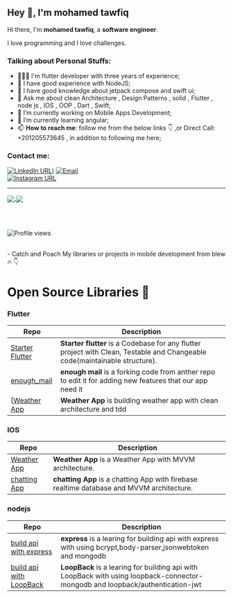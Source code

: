 

## Hey 👋, I'm mohamed tawfiq

Hi there, I'm **mohamed tawfiq**, a **software engineer**.


I love programming and I love challenges.

### Talking about Personal Stuffs:

- 👨🏽‍💻 I'm flutter developer with three years of experience;
- 🤔 I have good experience with NodeJS;
- 💼 I have good knowledge about jetpack compose and swift ui;
- 💬 Ask me about clean Architecture , Design Patterns , solid , Flutter , node js , IOS , OOP , Dart , Swift;
- 🔭 I’m currently working on Mobile Apps Development;
- 🌱 I’m currently learning angular;
- 📫 **How to reach me**: follow me from the below links :point_down: ,or Direct Call: +201205573645 , in addition to following me here;

 
### Contact me:

[![LinkedIn URL](https://img.shields.io/static/v1?color=green&label=linkedin&logo=linkedin&logoColor=blue&style=for-the-badge&message=Connect)](https://www.linkedin.com/in/mohamed-adel-tawfiq/)) 
[![Email](https://img.shields.io/static/v1?color=green&label=email&logo=email&logoColor=blue&style=for-the-badge&message=contact)](mohamedun9@gmail.com)
<br />
[![Instagram URL](https://img.shields.io/static/v1?color=green&label=Instagram&logo=Instagram&logoColor=red&style=for-the-badge&message=follow)](https://www.instagram.com/mohamed108adel/)

<!-- /https://github.com/anuraghazra/github-readme-stats#themes -->
<hr/>
<a href="https://github.com/Mohamed1226">
  <img align="center" src="https://github-readme-stats.vercel.app/api?username=Mohamed1226&count_private=true&show_icons=true&theme=gruvbox&hide_border=false" />
</a>
<!-- <br /> -->
<a href="https://github.com/Mohamed1226">
  <img align="center" src="https://github-readme-stats.vercel.app/api/top-langs/?username=Mohamed1226&layout=compact&theme=synthwave&hide_border=false" />
</a>

<br /> <br /> 

![Profile views](https://komarev.com/ghpvc/?username=Mohamed1226&color=blue)

<br /> 
 - Catch and Poach My libraries or projects in mobile development from blew 🔥 👇

# Open Source Libraries 🔔

### Flutter

|       **Repo**                                                                   |                     **Description**                                                                                             |
| ------------------------- | -----------------------------------------------------------------------------------------------------------------------------------------------------------------------                |
|   [Starter Flutter](https://github.com/Mohamed1226/flutter_starter/tree/develop) |  **Starter flutter** is a Codebase for any flutter project with Clean, Testable and Changeable code(maintainable structure).    |
|   [enough_mail](https://github.com/Mohamed1226/enough_mail)                      |  **enough mail** is a forking code from anther repo to edit it for adding new features that our app need it                     |
|   [[Weather App](https://github.com/Mohamed1226/Roaa-Weather/tree/tdd)           |  **Weather App** is building weather app with clean architecture and tdd                                                        |

### IOS 

|       **Repo**                                                                   |                     **Description**                                                                                              |
| ------------------------- | -----------------------------------------------------------------------------------------------------------------------------------------------------------------------                 |
|   [Weather App](https://github.com/Mohamed1226/weather_app_ios)                  |  **Weather App** is a Weather App with MVVM architecture.    
|   [chatting App](https://github.com/Mohamed1226/Flash-Chat)                      |  **chatting App** is a chatting App with firebase realtime database and MVVM architecture.                                       | 

### nodejs

|       **Repo**                                                                   |                     **Description**                                                                                              |
| ------------------------- | -----------------------------------------------------------------------------------------------------------------------------------------------------------------------                 |
|   [build api with express](https://github.com/Mohamed1226/apiWithExpress)        |  **express** is a learing for building api with express with using bcrypt,body-parser,jsonwebtoken and mongodb                   |
|   [build api with LoopBack](https://github.com/Mohamed1226/apiWithLoopBack)      |  **LoopBack** is a learing for building api with LoopBack with using loopback-connector-mongodb and loopback/authentication-jwt| |
 

                            

<!--
**Mohamed1226/Mohamed1226** is a ✨ _special_ ✨ repository because its `README.md` (this file) appears on your GitHub profile.

Here are some ideas to get you started:

- 🔭 I’m currently working on ...
- 🌱 I’m currently learning ...
- 👯 I’m looking to collaborate on ...
- 🤔 I’m looking for help with ...
- 💬 Ask me about ...
- 📫 How to reach me: ...
- 😄 Pronouns: ...
- ⚡ Fun fact: ...
-->

